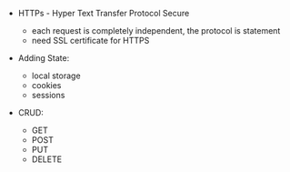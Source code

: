 

  - HTTPs - Hyper Text Transfer Protocol Secure
    - each request is completely independent, the protocol is statement
    - need SSL certificate for HTTPS
  - Adding State:
    - local storage
    - cookies
    - sessions
  
  - CRUD:
    - GET
    - POST
    - PUT
    - DELETE